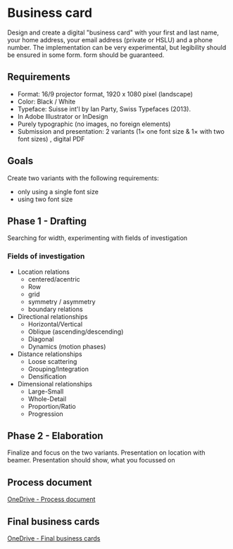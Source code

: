 # Business card

Design and create a digital "business card" with your first and last name,
your home address, your email address (private or HSLU) and a phone number.
The implementation can be very experimental, but legibility should be ensured in some form.
form should be guaranteed.

## Requirements

- Format: 16/9 projector format, 1920 x 1080 pixel (landscape)
- Color: Black / White
- Typeface: Suisse int'l by Ian Party, Swiss Typefaces (2013).
- In Adobe Illustrator or InDesign
- Purely typographic (no images, no foreign elements)
- Submission and presentation: 2 variants (1× one font size & 1× with two font sizes) , digital PDF

## Goals

Create two variants with the following requirements:

- only using a single font size
- using two font size

## Phase 1 - Drafting

Searching for width, experimenting with fields of investigation

### Fields of investigation

- Location relations
  - centered/acentric
  - Row
  - grid
  - symmetry / asymmetry
  - boundary relations
- Directional relationships
  - Horizontal/Vertical
  - Oblique (ascending/descending)
  - Diagonal
  - Dynamics (motion phases)
- Distance relationships
  - Loose scattering
  - Grouping/Integration
  - Densification
- Dimensional relationships
  - Large-Small
  - Whole-Detail
  - Proportion/Ratio
  - Progression

## Phase 2 - Elaboration

Finalize and focus on the two variants. Presentation on location with beamer.
Presentation should show, what you focussed on

## Process document

[OneDrive - Process document](https://1drv.ms/b/s!AhXU9c-vzziSm9MSRPqANsoEfysZ2A?e=gctOkw)

## Final business cards

[OneDrive - Final business cards](https://1drv.ms/b/s!AhXU9c-vzziSm9NX_80yQkInksF3Jg?e=CVTQY7)